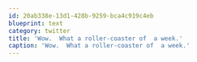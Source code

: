 ```yaml
---
id: 20ab338e-13d1-428b-9259-bca4c919c4eb
blueprint: text
category: twitter
title: 'Wow.  What a roller-coaster of  a week.'
caption: 'Wow.  What a roller-coaster of  a week.'
---
```

